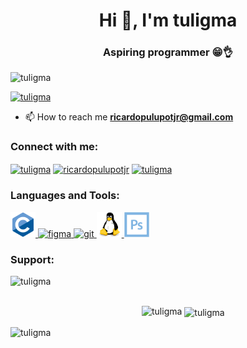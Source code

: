<h1 align="center">Hi 👋, I'm tuligma</h1>
<h3 align="center">Aspiring programmer 😁👌</h3>

<p align="left"> <img src="https://komarev.com/ghpvc/?username=tuligma&label=Profile%20views&color=0e75b6&style=flat" alt="tuligma" /> </p>

<p align="left"> <a href="https://github.com/ryo-ma/github-profile-trophy"><img src="https://github-profile-trophy.vercel.app/?username=tuligma" alt="tuligma" /></a> </p>

- 📫 How to reach me **ricardopulupotjr@gmail.com**

<h3 align="left">Connect with me:</h3>
<p align="left">
<a href="https://fb.com/tuligma" target="blank"><img align="center" src="https://raw.githubusercontent.com/rahuldkjain/github-profile-readme-generator/master/src/images/icons/Social/facebook.svg" alt="tuligma" height="30" width="40" /></a>
<a href="https://instagram.com/ricardopulupotjr" target="blank"><img align="center" src="https://raw.githubusercontent.com/rahuldkjain/github-profile-readme-generator/master/src/images/icons/Social/instagram.svg" alt="ricardopulupotjr" height="30" width="40" /></a>
<a href="https://www.youtube.com/c/tuligma" target="blank"><img align="center" src="https://raw.githubusercontent.com/rahuldkjain/github-profile-readme-generator/master/src/images/icons/Social/youtube.svg" alt="tuligma" height="30" width="40" /></a>
</p>

<h3 align="left">Languages and Tools:</h3>
<p align="left"> <a href="https://www.cprogramming.com/" target="_blank" rel="noreferrer"> <img src="https://raw.githubusercontent.com/devicons/devicon/master/icons/c/c-original.svg" alt="c" width="40" height="40"/> </a> <a href="https://www.figma.com/" target="_blank" rel="noreferrer"> <img src="https://www.vectorlogo.zone/logos/figma/figma-icon.svg" alt="figma" width="40" height="40"/> </a> <a href="https://git-scm.com/" target="_blank" rel="noreferrer"> <img src="https://www.vectorlogo.zone/logos/git-scm/git-scm-icon.svg" alt="git" width="40" height="40"/> </a> <a href="https://www.linux.org/" target="_blank" rel="noreferrer"> <img src="https://raw.githubusercontent.com/devicons/devicon/master/icons/linux/linux-original.svg" alt="linux" width="40" height="40"/> </a> <a href="https://www.photoshop.com/en" target="_blank" rel="noreferrer"> <img src="https://raw.githubusercontent.com/devicons/devicon/master/icons/photoshop/photoshop-line.svg" alt="photoshop" width="40" height="40"/> </a> </p>

<h3 align="left">Support:</h3>
<p><a href="https://www.buymeacoffee.com/tuligma"> <img align="left" src="https://cdn.buymeacoffee.com/buttons/v2/default-yellow.png" height="50" width="210" alt="tuligma" /></a></p><br><br>

<p><img align="left" src="https://github-readme-stats.vercel.app/api/top-langs?username=tuligma&show_icons=true&locale=en&layout=compact" alt="tuligma" /></p>

<p>&nbsp;<img align="center" src="https://github-readme-stats.vercel.app/api?username=tuligma&show_icons=true&locale=en" alt="tuligma" /></p>

<p><img align="center" src="https://github-readme-streak-stats.herokuapp.com/?user=tuligma&" alt="tuligma" /></p>
